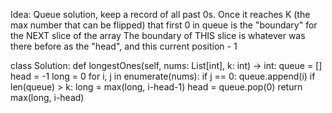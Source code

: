 Idea: Queue solution, keep a record of all past 0s. Once it reaches K (the max number that can be flipped) that first 0 in queue is the "boundary" for the NEXT slice of the array
The boundary of THIS slice is whatever was there before as the "head", and this current position - 1


class Solution:
    def longestOnes(self, nums: List[int], k: int) -> int:
        queue = []
        head = -1
        long = 0
        for i, j in enumerate(nums):
            if j == 0:
                queue.append(i)
                if len(queue) > k:
                    long = max(long, i-head-1)
                    head = queue.pop(0)
        return max(long, i-head)